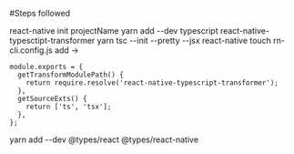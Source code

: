 #Steps followed

react-native init projectName
yarn add --dev typescript react-native-typesctipt-transformer
yarn tsc --init --pretty --jsx react-native
touch rn-cli.config.js
add ->

```
module.exports = {
  getTransformModulePath() {
    return require.resolve('react-native-typescript-transformer');
  },
  getSourceExts() {
    return ['ts', 'tsx'];
  },
};

```

yarn add --dev @types/react @types/react-native

